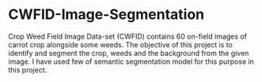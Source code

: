 # CWFID-Image-Segmentation
Crop Weed Field Image Data-set (CWFID) contains 60 on-field images of carrot crop alongside some weeds. The objective of this project is to identify and segment the crop, weeds and the background from the given image. I have used few of semantic segmentation model for this purpose in this project.
